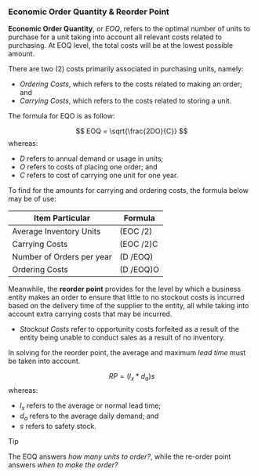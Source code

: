
### Economic Order Quantity & Reorder Point
**Economic Order Quantity**, or *EOQ*, refers to the optimal number of units to purchase for a unit taking into account all relevant costs related to purchasing. At EOQ level, the total costs will be at the lowest possible amount.

There are two (2) costs primarily associated in purchasing units, namely:
- *Ordering Costs*, which refers to the costs related to making an order; and
- *Carrying Costs*, which refers to the costs related to storing a unit.

The formula for EQO is as follow:

$$ EOQ = \sqrt{\frac{2DO}{C}} $$
whereas:
- $D$ refers to annual demand or usage in units;
- $O$ refers to costs of placing one order; and
- $C$ refers to cost of carrying one unit for one year.

To find for the amounts for carrying and ordering costs, the formula below may be of use:

| Item Particular           | Formula   |
| ------------------------- | --------- |
| Average Inventory Units   | (EOC /2)  |
| Carrying Costs            | (EOC /2)C |
| Number of Orders per year | (D /EOQ)  |
| Ordering Costs            | (D /EOQ)O |

Meanwhile, the **reorder point** provides for the level by which a business entity makes an order to ensure that little to no stockout costs is incurred based on the delivery time of the supplier to the entity, all while taking into account extra carrying costs that may be incurred.

- *Stockout Costs* refer to opportunity costs forfeited as a result of the entity being unable to conduct sales as a result of no inventory.

In solving for the reorder point, the average and maximum *lead time* must be taken into account.

$$ RP = (l_x * d_a) s $$
whereas:
- $l_x$ refers to the average or normal lead time;
- $d_a$ refers to the average daily demand; and
- $s$ refers to safety stock.




> [!tip]
> The EOQ answers *how many units to order?*, while the re-order point answers *when to make the order?*